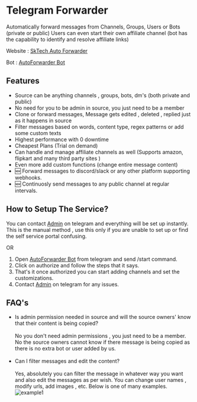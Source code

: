 # Telegram Forwarder
Automatically forward messages from Channels, Groups, Users or Bots (private or public)
Users can even start their own affiliate channel (bot has the capability to identify and resolve affiliate links)

Website : [SkTech Auto Forwarder](https://sktechhub.com/auto-forward)

Bot : [AutoForwarder Bot](https://telegram.me/autoforward_msgbot)


## Features
 - Source can be anything channels , groups, bots, dm's (both private and public)
 - No need for you to be admin in source, you just need to be a member 
 - Clone or forward messages, Message gets edited , deleted , replied just as it happens in source
 - Filter messages based on words, content type, regex patterns or add some custom texts 
 - Highest performance with 0 downtime
 - Cheapest Plans (Trial on demand)
 - Can handle and manage affiliate channels as well (Supports amazon, flipkart and many third party sites )
 - Even more add custom functions (change entire message content)
 - 🆕 Forward messages to discord/slack or any other platform supporting webhooks.
 - 🆕 Continuosly send messages to any public channel at regular intervals.

## How to Setup The Service?
You can contact [Admin](https://telegram.me/kshubham506) on telegram and everything will be set up instantly. This is the manual method , use this only if you are unable to set up or find the self service portal confusing.
 
 OR
 
 1. Open [AutoForwarder Bot](https://telegram.me/autoforward_msgbot) from telegram and send /start command.
 2. Click on authorize and follow the steps that it says.
 3. That's it once authorized you can start adding channels and set the customizations.
 4. Contact [Admin](https://telegram.me/kshubham506) on telegram for any issues.

## FAQ's
- Is admin permission needed in source and will the source owners' know that their content is being copied?<br><br>
No you don't need admin permissions , you just need to be a member. No the source owners cannot know if there message is being copied as there is no extra bot or user added by us.<br><br>
- Can I filter messages and edit the content?<br><br>
Yes, absolutely you can filter the message in whatever way you want and also edit the messages as per wish. You can change user names , modify urls, add images , etc. Below is one of many examples.
![example1](https://github.com/kshubham506/telegram_forwarder/blob/main/example1.png)

 
 
